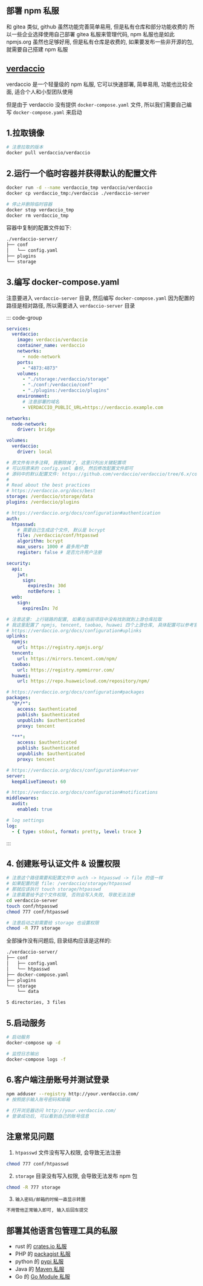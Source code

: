 ## 部署 npm 私服

和 gitea 类似, github 虽然功能完善简单易用, 但是私有仓库和部分功能收费的
所以一些企业选择使用自己部署 gitea 私服来管理代码, npm 私服也是如此
npmjs.org 虽然也足够好用, 但是私有仓库是收费的, 如果要发布一些非开源的包, 就需要自己搭建 npm 私服

## [verdaccio](https://verdaccio.org/)

verdaccio 是一个轻量级的 npm 私服, 它可以快速部署, 简单易用, 功能也比较全面, 适合个人和小型团队使用

但是由于 verdaccio 没有提供 `docker-compose.yaml` 文件, 所以我们需要自己编写 `docker-compose.yaml` 来启动

## 1.拉取镜像

```sh
# 注意拉取的版本
docker pull verdaccio/verdaccio
```

## 2.运行一个临时容器并获得默认的配置文件

```sh
docker run -d --name verdaccio_tmp verdaccio/verdaccio
docker cp verdaccio_tmp:/verdaccio ./verdaccio-server

# 停止并删除临时容器
docker stop verdaccio_tmp
docker rm verdaccio_tmp
```

容器中复制的配置文件如下:

```txt
./verdaccio-server/
├── conf
│   └── config.yaml
├── plugins
└── storage
```

## 3.编写 docker-compose.yaml

注意要进入 `verdaccio-server` 目录, 然后编写 `docker-compose.yaml` 因为配置的路径是相对路径, 所以需要进入 `verdaccio-server` 目录

::: code-group

```yaml [verdaccio-server/docker-compose.yaml]
services:
  verdaccio:
    image: verdaccio/verdaccio
    container_name: verdaccio
    networks:
      - node-network
    ports:
      - "4873:4873"
    volumes:
      - "./storage:/verdaccio/storage"
      - "./conf:/verdaccio/conf"
      - "./plugins:/verdaccio/plugins"
    environment:
      # 注意部署的域名
      - VERDACCIO_PUBLIC_URL=https://verdaccio.example.com

networks:
  node-network:
    driver: bridge

volumes:
  verdaccio:
    driver: local
```

```yaml [verdaccio-server/conf/config.yaml]
# 原文件有许多注释, 我删除掉了, 这里只列出关键配置项
# 可以将原来的 config.yaml 备份, 然后修改配置文件即可
# 源码中的默认配置文件: https://github.com/verdaccio/verdaccio/tree/6.x/conf
#
# Read about the best practices
# https://verdaccio.org/docs/best
storage: /verdaccio/storage/data
plugins: /verdaccio/plugins

# https://verdaccio.org/docs/configuration#authentication
auth:
  htpasswd:
    # 需要自己生成这个文件, 默认是 bcrypt
    file: /verdaccio/conf/htpasswd
    algorithm: bcrypt
    max_users: 1000 # 最多用户数
    register: false # 是否允许用户注册

security:
  api:
    jwt:
      sign:
        expiresIn: 30d
        notBefore: 1
  web:
    sign:
      expiresIn: 7d

# 注意这里: 上行链路的配置, 如果在当前项目中没有找到就到上游仓库拉取
# 我这里配置了 npmjs, tencent, taobao, huawei 四个上游仓库, 具体配置可以参考官方文档
# https://verdaccio.org/docs/configuration#uplinks
uplinks:
  npmjs:
    url: https://registry.npmjs.org/
  tencent:
    url: https://mirrors.tencent.com/npm/
  taobao:
    url: https://registry.npmmirror.com/
  huawei:
    url: https://repo.huaweicloud.com/repository/npm/

# https://verdaccio.org/docs/configuration#packages
packages:
  "@*/*":
    access: $authenticated
    publish: $authenticated
    unpublish: $authenticated
    proxy: tencent

  "**":
    access: $authenticated
    publish: $authenticated
    unpublish: $authenticated
    proxy: tencent

# https://verdaccio.org/docs/configuration#server
server:
  keepAliveTimeout: 60

# https://verdaccio.org/docs/configuration#notifications
middlewares:
  audit:
    enabled: true

# log settings
log:
  - { type: stdout, format: pretty, level: trace }
```

:::

## 4. 创建账号认证文件 & 设置权限

```sh
# 注意这个路径需要和配置文件中 auth -> htpasswd -> file 的值一样
# 如果配置的是 file: /verdaccio/storage/htpasswd
# 那就应该执行 touch storage/htpasswd
# 注意需要给予这个文件权限, 否则会写入失败, 导致无法注册
cd verdaccio-server
touch conf/htpasswd
chmod 777 conf/htpasswd

# 注意启动之前需要给 storage 也设置权限
chmod -R 777 storage
```

全部操作没有问题后, 目录结构应该是这样的:

```sh
./verdaccio-server/
├── conf
│   ├── config.yaml
│   └── htpasswd
├── docker-compose.yaml
├── plugins
└── storage
    └── data

5 directories, 3 files
```

## 5.启动服务

```sh
# 启动服务
docker-compose up -d

# 监控日志输出
docker-compose logs -f
```

## 6.客户端注册账号并测试登录

```sh
npm adduser --registry http://your.verdaccio.com/
# 按照提示输入账号密码和邮箱

# 打开浏览器访问 http://your.verdaccio.com/
# 登录成功后, 可以看到自己的账号信息
```

## 注意常见问题

1. `htpasswd` 文件没有写入权限, 会导致无法注册

```sh
chmod 777 conf/htpasswd
```

2. `storage` 目录没有写入权限, 会导致无法发布 npm 包

```sh
chmod -R 777 storage
```

3. `输入密码/邮箱的时候一直显示转圈`

```txt
不用管他正常输入即可, 输入后回车提交
```

## 部署其他语言包管理工具的私服

- rust 的 [crates.io 私服](https://github.com/rust-lang/crates.io)
- PHP 的 [packagist 私服](https://github.com/composer/packagist)
- python 的 [pypi 私服](https://packaging.python.org/en/latest/guides/hosting-your-own-index/#)
- Java 的 [Maven 私服](https://github.com/sonatype/nexus-public)
- Go 的 [Go Module 私服](https://github.com/gomods/athens)
